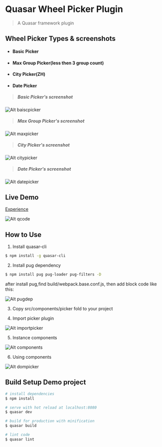 # Quasar Wheel Picker Plugin

> A Quasar framework plugin

## Wheel Picker Types & screenshots

* ####  Basic Picker

* #### Max Group Picker(less then 3 group count)

* #### City Picker(ZH)

* #### Date Picker

> ##### Basic Picker's screenshot

![Alt baiscpicker](screenshots/basicpicker.png)

> ##### Max Group Picker's screenshot

![Alt maxpicker](screenshots/maxpicker.png)

> ##### City Picker's screenshot

![Alt citypicker](screenshots/citypicker.png)

> ##### Date Picker's screenshot

![Alt datepicker](screenshots/datepicker.png)

## Live Demo
[Experience](https://lenvonsam.github.io/Quasar-Wheel-Picker-Plugin/)

![Alt qcode](screenshots/qcode.png)

## How to Use
1. Install quasar-cli
``` bash
$ npm install -g quasar-cli
```
2. Install pug dependency
``` bash
$ npm install pug pug-loader pug-filters -D
```
after install pug,find build/webpack.base.conf.js, then add block code like this:

![Alt pugdep](screenshots/pugdep.png)

3. Copy src/components/picker fold to your project

4. Import picker plugin

![Alt importpicker](screenshots/imporpicker.png)

5. Instance components

![Alt components](screenshots/components.png)

6. Using components

![Alt dompicker](screenshots/dompicker.png)

## Build Setup Demo project

``` bash
# install dependencies
$ npm install

# serve with hot reload at localhost:8080
$ quasar dev

# build for production with minification
$ quasar build

# lint code
$ quasar lint
```
